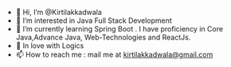 - 👋 Hi, I’m @Kirtilakkadwala
- 👀 I’m interested in Java Full Stack  Development
- 🌱 I’m currently learning Spring Boot . I have proficiency in Core Java,Advance Java, Web-Technologies and ReactJs.
- 💞️ In love with Logics
- 📫 How to reach me : mail me at kirtilakkadwala@gmail.com
